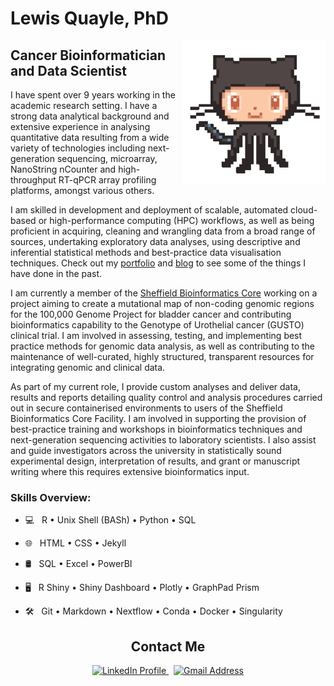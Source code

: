 # Lewis Quayle, PhD

<img align='right' src="https://raw.githubusercontent.com/iCharlesZ/FigureBed/master/img/octocat.gif" width="230">

## Cancer Bioinformatician and Data Scientist

I have spent over 9 years working in the academic research setting. I have a strong data analytical background and extensive experience in analysing quantitative data resulting from a wide variety of technologies including next-generation sequencing, microarray, NanoString nCounter and high-throughput RT-qPCR array profiling platforms, amongst various others.

I am skilled in development and deployment of scalable, automated cloud-based or high-performance computing (HPC) workflows, as well as being proficient in acquiring, cleaning and wrangling data from a broad range of sources, undertaking exploratory data analyses, using descriptive and inferential statistical methods and best-practice data visualisation techniques. Check out my <a href="https://blog.lewisdoesdata.com/portfolio/" target="_blank">portfolio</a> and <a href="https://blog.lewisdoesdata.com" target="_blank">blog</a> to see some of the things I have done in the past.

I am currently a member of the <a href="https://sbc.shef.ac.uk./" target="_blank">Sheffield Bioinformatics Core</a> working on a project aiming to create a mutational map of non-coding genomic regions for the 100,000 Genome Project for bladder cancer and contributing bioinformatics capability to the Genotype of Urothelial cancer (GUSTO) clinical trial. I am involved in assessing, testing, and implementing best practice methods for genomic data analysis, as well as contributing to the maintenance of well-curated, highly structured, transparent resources for integrating genomic and clinical data.

As part of my current role, I provide custom analyses and deliver data, results and reports detailing quality control and analysis procedures carried out in secure containerised environments to users of the Sheffield Bioinformatics Core Facility. I am involved in supporting the provision of best-practice training and workshops in bioinformatics techniques and next-generation sequencing activities to laboratory scientists. I also assist and guide investigators across the university in statistically sound experimental design, interpretation of results, and grant or manuscript writing where this requires extensive bioinformatics input.

### Skills Overview:

- &#x1F4BB; &nbsp; R • Unix Shell (BASh) • Python • SQL

- &#x1F310; &nbsp; HTML • CSS • Jekyll

- &#x1F6E2; &nbsp; SQL • Excel • PowerBI

- &#x1F5A5; &nbsp; R Shiny • Shiny Dashboard • Plotly • GraphPad Prism

- &#x1F6E0; &nbsp; Git • Markdown • Nextflow • Conda • Docker • Singularity

<h2 align="center">Contact Me</h2>

<p align="center">
  
  <a  href="https://www.linkedin.com/in/lewis-quayle" target="_blank" >
    <img src="https://www.vectorlogo.zone/logos/linkedin/linkedin-icon.svg" alt="LinkedIn Profile" height="30" width="30">
  </a>
  &nbsp;
  <a  href="mailto:drlquayle@gmail.com" target="_blank" >
    <img src="https://www.vectorlogo.zone/logos/gmail/gmail-icon.svg" alt="Gmail Address" height="30" width="30">
  </a>
  
